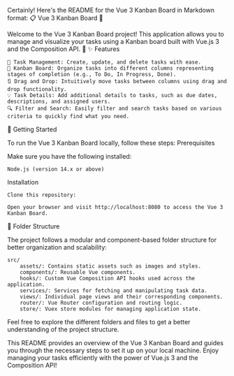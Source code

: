 Certainly! Here's the README for the Vue 3 Kanban Board in Markdown format:
📋 Vue 3 Kanban Board 🚀

Welcome to the Vue 3 Kanban Board project! This application allows you to manage and visualize your tasks using a Kanban board built with Vue.js 3 and the Composition API. 🎯
✨ Features

    📝 Task Management: Create, update, and delete tasks with ease.
    📂 Kanban Board: Organize tasks into different columns representing stages of completion (e.g., To Do, In Progress, Done).
    🔃 Drag and Drop: Intuitively move tasks between columns using drag and drop functionality.
    💡 Task Details: Add additional details to tasks, such as due dates, descriptions, and assigned users.
    🔍 Filter and Search: Easily filter and search tasks based on various criteria to quickly find what you need.

🚀 Getting Started

To run the Vue 3 Kanban Board locally, follow these steps:
Prerequisites

Make sure you have the following installed:

    Node.js (version 14.x or above)

Installation

    Clone this repository:

    Open your browser and visit http://localhost:8080 to access the Vue 3 Kanban Board.

📁 Folder Structure

The project follows a modular and component-based folder structure for better organization and scalability:

    src/
        assets/: Contains static assets such as images and styles.
        components/: Reusable Vue components.
        hooks/: Custom Vue Composition API hooks used across the application.
        services/: Services for fetching and manipulating task data.
        views/: Individual page views and their corresponding components.
        router/: Vue Router configuration and routing logic.
        store/: Vuex store modules for managing application state.

Feel free to explore the different folders and files to get a better understanding of the project structure.

This README provides an overview of the Vue 3 Kanban Board and guides you through the necessary steps to set it up on your local machine. Enjoy managing your tasks efficiently with the power of Vue.js 3 and the Composition API!
